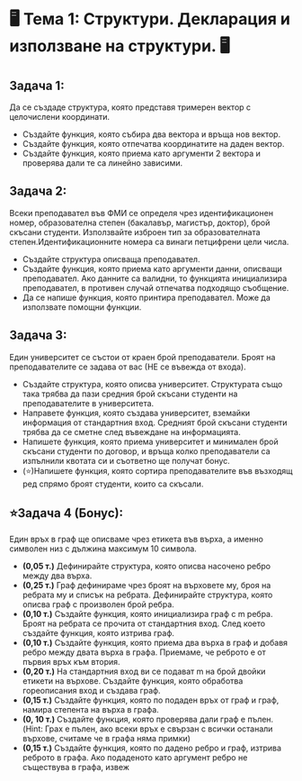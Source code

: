 # 🖥️ Тема 1: Структури. Декларация и използване на структури. 🖥️

## Задача 1:
Да се създаде структура, която представя тримерен вектор с целочислени координати.
- Създайте функция, която събира два вектора и връща нов вектор.
- Създайте функция, която отпечатва координатите на даден вектор.
- Създайте функция, която приема като аргументи 2 вектора и проверява дали те са линейно зависими.

## Задача 2:
Всеки преподавател във ФМИ се определя чрез идентификационен номер, образователна степен (бакалавър, магистър, доктор), брой скъсани студенти. Използвайте изброен тип за образователната степен.Идентификационните номера са винаги петцифрени цели числа.
- Създайте структура описваща преподавател.
- Създайте функция, която приема като аргументи данни, описващи преподавател. Ако данните са валидни, то функцията инициализира преподавател, в противен случай отпечатва подходящо съобщение.
- Да се напише функция, която принтира преподавател. Може да използвате помощни функции.

## Задача 3:
Един университет се състои от краен брой преподаватели. Броят на преподавателите се задава от вас (НЕ се въвежда от входа).
- Създайте структура, която описва университет. Структурата също така трябва да пази средния брой скъсани студенти на преподавателите в университета.
- Направете функция, която създава университет, вземайки информация от стандартния вход. Средният брой скъсани студенти трябва да се сметне след въвеждане на информацията.
- Напишете функция, която приема университет и минимален брой скъсани студенти по договор, и връща колко преподаватели са изпълнили квотата си и съответно ще получат бонус.
- (⭐)Напишете функция, която сортира преподавателите във възходящ ред спрямо броят студенти, които са скъсали.

## ⭐Задача 4 (Бонус):
Един връх в граф ще описваме чрез етикета във върха, а именно символен низ с дължина максимум 10 символа.
- **(0,05 т.)** Дефинирайте структура, която описва насочено ребро между два върха.
- **(0,25 т.)** Граф дефинираме чрез броят на върховете му, броя на ребрата му и списък на ребрата. Дефинирайте структура, която описва граф  с произволен брой ребра.
- **(0,10 т.)** Създайте функция, която инициализира граф с m ребра. Броят на ребрата се прочита от стандартния вход. След което създайте функция, която изтрива граф.
- **(0,10 т.)**  Създайте функция, която приема два върха в граф и добавя ребро между двата върха в графа. Приемаме, че реброто е от първия връх към втория.
- **(0,20 т.)** На стандартния вход ви се подават m на брой двойки етикети на върхове. Създайте функция, която обработва гореописания вход и създава граф.
- **(0,15 т.)** Създайте функция, която по подаден връх от граф и граф, намира степента на върха в графа.
- **(0, 10 т.)** Създайте функция, която проверява дали граф е пълен. (Hint: Грах е пълен, ако всеки връх е свързан с всички останали върхове, считаме че в графа няма примки)
- **(0,15 т.)** Създайте функция, която по дадено ребро и граф, изтрива реброто в графа. Ако подаденото като аргумент ребро не съществува в графа, извеж
